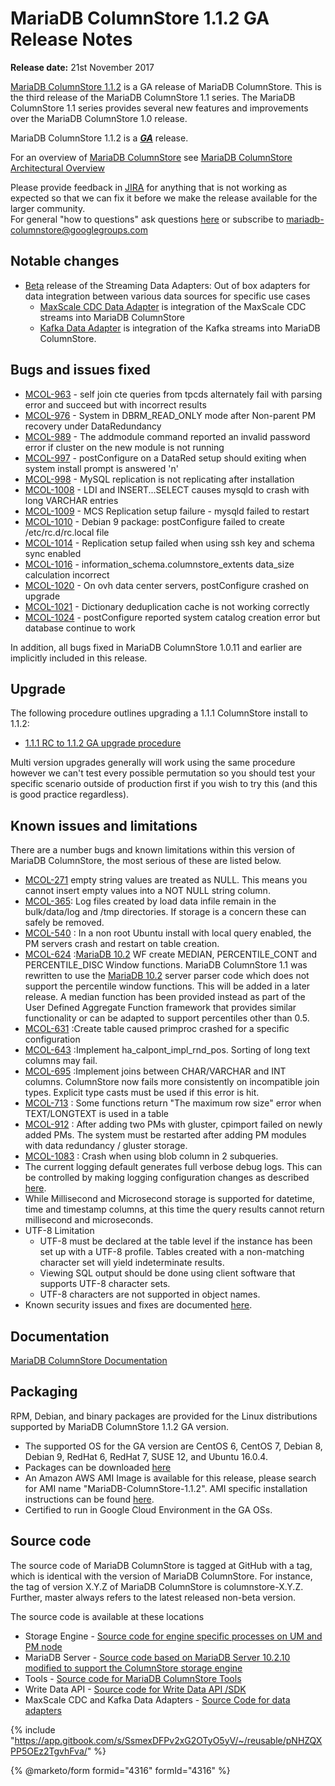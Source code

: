 # MariaDB ColumnStore 1.1.2 GA Release Notes

**Release date:** 21st November 2017

[MariaDB ColumnStore 1.1.2](https://github.com/mariadb-corporation/docs-release-notes/blob/test/en/mariadb-columnstore/README.md) is a GA release of MariaDB ColumnStore. This is the third release of the MariaDB ColumnStore 1.1 series. The MariaDB ColumnStore 1.1 series provides several new features and improvements over the MariaDB ColumnStore 1.0 release.

MariaDB ColumnStore 1.1.2 is a [_**GA**_](../../../community-server/about/release-criteria.md) release.

For an overview of [MariaDB ColumnStore](https://github.com/mariadb-corporation/docs-release-notes/blob/test/en/mariadb-columnstore/README.md) see [MariaDB ColumnStore Architectural Overview](https://app.gitbook.com/s/rBEU9juWLfTDcdwF3Q14/architecture/columnstore-architectural-overview)

Please provide feedback in [JIRA](https://jira.mariadb.org/browse/MCOL) for anything that is not working as expected so that we can fix it before we make the release available for the larger community.\
For general "how to questions" ask questions [here](https://app.gitbook.com/o/diTpXxF5WsbHqTReoBsS/s/rBEU9juWLfTDcdwF3Q14/) or subscribe to mariadb-columnstore@googlegroups.com

## Notable changes

* [Beta](../../../community-server/about/release-criteria.md) release of the Streaming Data Adapters: Out of box adapters for data integration between various data sources for specific use cases
  * [MaxScale CDC Data Adapter](https://app.gitbook.com/s/rBEU9juWLfTDcdwF3Q14/clients-and-tools/data-ingestion/columnstore-streaming-data-adapters) is integration of the MaxScale CDC streams into MariaDB ColumnStore
  * [Kafka Data Adapter](https://app.gitbook.com/s/rBEU9juWLfTDcdwF3Q14/clients-and-tools/data-ingestion/columnstore-streaming-data-adapters) is integration of the Kafka streams into MariaDB ColumnStore.

## Bugs and issues fixed

* [MCOL-963](https://jira.mariadb.org/browse/MCOL-963) - self join cte queries from tpcds alternately fail with parsing error and succeed but with incorrect results
* [MCOL-976](https://jira.mariadb.org/browse/MCOL-976) - System in DBRM\_READ\_ONLY mode after Non-parent PM recovery under DataRedundancy
* [MCOL-989](https://jira.mariadb.org/browse/MCOL-989) - The addmodule command reported an invalid password error if cluster on the new module is not running
* [MCOL-997](https://jira.mariadb.org/browse/MCOL-997) - postConfigure on a DataRed setup should exiting when system install prompt is answered 'n'
* [MCOL-998](https://jira.mariadb.org/browse/MCOL-998) - MySQL replication is not replicating after installation
* [MCOL-1008](https://jira.mariadb.org/browse/MCOL-1008) - LDI and INSERT...SELECT causes mysqld to crash with long VARCHAR entries
* [MCOL-1009](https://jira.mariadb.org/browse/MCOL-1009) - MCS Replication setup failure - mysqld failed to restart
* [MCOL-1010](https://jira.mariadb.org/browse/MCOL-1010) - Debian 9 package: postConfigure failed to create /etc/rc.d/rc.local file
* [MCOL-1014](https://jira.mariadb.org/browse/MCOL-1014) - Replication setup failed when using ssh key and schema sync enabled
* [MCOL-1016](https://jira.mariadb.org/browse/MCOL-1016) - information\_schema.columnstore\_extents data\_size calculation incorrect
* [MCOL-1020](https://jira.mariadb.org/browse/MCOL-1020) - On ovh data center servers, postConfigure crashed on upgrade
* [MCOL-1021](https://jira.mariadb.org/browse/MCOL-1021) - Dictionary deduplication cache is not working correctly
* [MCOL-1024](https://jira.mariadb.org/browse/MCOL-1024) - postConfigure reported system catalog creation error but database continue to work

In addition, all bugs fixed in MariaDB ColumnStore 1.0.11 and earlier are implicitly included in this release.

## Upgrade

The following procedure outlines upgrading a 1.1.1 ColumnStore install to 1.1.2:

* [1.1.1 RC to 1.1.2 GA upgrade procedure](https://github.com/mariadb-corporation/docs-server/blob/test/release-notes/columnstore/columnstore-1-1/broken-reference/README.md)

Multi version upgrades generally will work using the same procedure however we can't test every possible permutation so you should test your specific scenario outside of production first if you wish to try this (and this is good practice regardless).

## Known issues and limitations

There are a number bugs and known limitations within this version of MariaDB ColumnStore, the most serious of these are listed below.

* [MCOL-271](https://jira.mariadb.org/browse/MCOL-271) empty string values are treated as NULL. This means you cannot insert empty values into a NOT NULL string column.
* [MCOL-365](https://jira.mariadb.org/browse/MCOL-365): Log files created by load data infile remain in the bulk/data/log and /tmp directories. If storage is a concern these can safely be removed.
* [MCOL-540](https://jira.mariadb.org/browse/MCOL-540) : In a non root Ubuntu install with local query enabled, the PM servers crash and restart on table creation.
* [MCOL-624](https://jira.mariadb.org/browse/MCOL-624) :[MariaDB 10.2](../../../community-server/old-releases/release-notes-mariadb-10-2-series/what-is-mariadb-102.md) WF create MEDIAN, PERCENTILE\_CONT and PERCENTILE\_DISC Window functions. MariaDB ColumnStore 1.1 was rewritten to use the [MariaDB 10.2](../../../community-server/old-releases/release-notes-mariadb-10-2-series/what-is-mariadb-102.md) server parser code which does not support the percentile window functions. This will be added in a later release. A median function has been provided instead as part of the User Defined Aggregate Function framework that provides similar functionality or can be adapted to support percentiles other than 0.5.
* [MCOL-631](https://jira.mariadb.org/browse/MCOL-631) :Create table caused primproc crashed for a specific configuration
* [MCOL-643](https://jira.mariadb.org/browse/MCOL-643) :Implement ha\_calpont\_impl\_rnd\_pos. Sorting of long text columns may fail.
* [MCOL-695](https://jira.mariadb.org/browse/MCOL-695) :Implement joins between CHAR/VARCHAR and INT columns. ColumnStore now fails more consistently on incompatible join types. Explicit type casts must be used if this error is hit.
* [MCOL-713](https://jira.mariadb.org/browse/MCOL-713) : Some functions return "The maximum row size" error when TEXT/LONGTEXT is used in a table
* [MCOL-912](https://jira.mariadb.org/browse/MCOL-912) : After adding two PMs with gluster, cpimport failed on newly added PMs. The system must be restarted after adding PM modules with data redundancy / gluster storage.
* [MCOL-1083](https://jira.mariadb.org/browse/MCOL-1083) : Crash when using blob column in 2 subqueries.
* The current logging default generates full verbose debug logs. This can be controlled by making logging configuration changes as described [here](https://app.gitbook.com/s/rBEU9juWLfTDcdwF3Q14/management/columnstore-system/columnstore-system-monitoring-configuration).
* While Millisecond and Microsecond storage is supported for datetime, time and timestamp columns, at this time the query results cannot return millisecond and microseconds.
* UTF-8 Limitation
  * UTF-8 must be declared at the table level if the instance has been set up with a UTF-8 profile. Tables created with a non-matching character set will yield indeterminate results.
  * Viewing SQL output should be done using client software that supports UTF-8 character sets.
  * UTF-8 characters are not supported in object names.
* Known security issues and fixes are documented [here](https://app.gitbook.com/s/rBEU9juWLfTDcdwF3Q14/security/columnstore-security-vulnerabilities).

## Documentation

[MariaDB ColumnStore Documentation](https://github.com/mariadb-corporation/docs-release-notes/blob/test/en/mariadb-columnstore/README.md)

## Packaging

RPM, Debian, and binary packages are provided for the Linux distributions supported by MariaDB ColumnStore 1.1.2 GA version.

* The supported OS for the GA version are CentOS 6, CentOS 7, Debian 8, Debian 9, RedHat 6, RedHat 7, SUSE 12, and Ubuntu 16.0.4.
* Packages can be downloaded [here](https://mariadb.com/downloads/mariadb-ax)
* An Amazon AWS AMI Image is available for this release, please search for AMI name "MariaDB-ColumnStore-1.1.2". AMI specific installation instructions can be found [here](https://github.com/mariadb-corporation/docs-server/blob/test/release-notes/columnstore/columnstore-1-1/broken-reference/README.md).
* Certified to run in Google Cloud Environment in the GA OSs.

## Source code

The source code of MariaDB ColumnStore is tagged at GitHub with a tag, which is identical with the version of MariaDB ColumnStore. For instance, the tag of version X.Y.Z of MariaDB ColumnStore is columnstore-X.Y.Z. Further, master always refers to the latest released non-beta version.

The source code is available at these locations

* Storage Engine - [Source code for engine specific processes on UM and PM node](https://github.com/mariadb-corporation/mariadb-columnstore-engine/tree/columnstore-1.1.2)
* MariaDB Server - [Source code based on MariaDB Server 10.2.10 modified to support the ColumnStore storage engine](https://github.com/mariadb-corporation/mariadb-columnstore-server/tree/columnstore-1.1.2)
* Tools - [Source code for MariaDB ColumnStore Tools](https://github.com/mariadb-corporation/mariadb-columnstore-tools/tree/columnstore-1.1.2)
* Write Data API - [Source code for Write Data API /SDK](https://github.com/mariadb-corporation/mariadb-columnstore-api/tree/columnstore-1.1.2)
* MaxScale CDC and Kafka Data Adapters - [Source Code for data adapters](https://github.com/mariadb-corporation/mariadb-columnstore-data-adapters/tree/columnstore-1.1.2)

{% include "https://app.gitbook.com/s/SsmexDFPv2xG2OTyO5yV/~/reusable/pNHZQXPP5OEz2TgvhFva/" %}

{% @marketo/form formid="4316" formId="4316" %}
